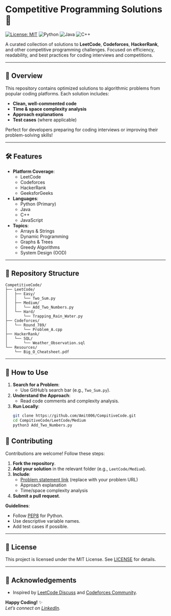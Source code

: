 # Competitive Programming Solutions 🚀

[![License: MIT](https://img.shields.io/badge/License-MIT-blue.svg)](https://opensource.org/licenses/MIT)
![Python](https://img.shields.io/badge/Python-80%25-green)
![Java](https://img.shields.io/badge/Java-15%25-orange)
![C++](https://img.shields.io/badge/C++-5%25-red)

A curated collection of solutions to **LeetCode**, **Codeforces**, **HackerRank**, and other competitive programming challenges. Focused on efficiency, readability, and best practices for coding interviews and competitions.

---

## 📌 Overview

This repository contains optimized solutions to algorithmic problems from popular coding platforms. Each solution includes:
- **Clean, well-commented code**
- **Time & space complexity analysis**
- **Approach explanations**
- **Test cases** (where applicable)

Perfect for developers preparing for coding interviews or improving their problem-solving skills!

---

## 🛠️ Features

- **Platform Coverage**: 
  - LeetCode
  - Codeforces
  - HackerRank
  - GeeksforGeeks
- **Languages**:
  - Python (Primary)
  - Java
  - C++
  - JavaScript
- **Topics**:
  - Arrays & Strings
  - Dynamic Programming
  - Graphs & Trees
  - Greedy Algorithms
  - System Design (OOD)

---

## 📂 Repository Structure

```plaintext
CompetitiveCode/
├── LeetCode/
│   ├── Easy/
│   │   └── Two_Sum.py
│   ├── Medium/
│   │   └── Add_Two_Numbers.py
│   └── Hard/
│       └── Trapping_Rain_Water.py
├── Codeforces/
│   └── Round_789/
│       └── Problem_A.cpp
├── HackerRank/
│   └── SQL/
│       └── Weather_Observation.sql
└── Resources/
    └── Big_O_Cheatsheet.pdf
```
---

## 🚀 How to Use

1. **Search for a Problem**:
   - Use GitHub’s search bar (e.g., `Two_Sum.py`).
2. **Understand the Approach**:
   - Read code comments and complexity analysis.
3. **Run Locally**:
   ```bash
   git clone https://github.com/Amit006/CompitiveCode.git
   cd CompitiveCode/LeetCode/Medium
   python3 Add_Two_Numbers.py

## 🤝 Contributing  
Contributions are welcome! Follow these steps:  

1. **Fork the repository**.  
2. **Add your solution** in the relevant folder (e.g., `LeetCode/Medium`).  
3. **Include**:  
   - [Problem statement link](https://leetcode.com/problems/two-sum/) (replace with your problem URL)  
   - Approach explanation  
   - Time/space complexity analysis  
4. **Submit a pull request**.  

**Guidelines**:  
- Follow [PEP8](https://pep8.org/) for Python.  
- Use descriptive variable names.  
- Add test cases if possible.  

---

## 📜 License  
This project is licensed under the MIT License. See [LICENSE](https://github.com/Amit006/CompitiveCode/blob/main/LICENSE) for details.  

---

## 🙌 Acknowledgements  
- Inspired by [LeetCode Discuss](https://leetcode.com/discuss/) and [Codeforces Community](https://codeforces.com/).   

**Happy Coding!** ✨  
*Let’s connect on [LinkedIn](https://www.linkedin.com/in/amit-nayek-381b7349/).*  

